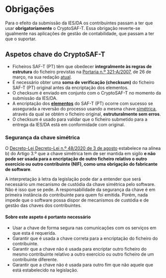 # Obrigações

Para o efeito da submissão da IES/DA os contribuintes passam a ter que usar **obrigatoriamente** o CryptoSAF-T. Essa obrigação reverte-se igualmente nas aplicações de gestão de contabilidade, que passam a ter que o suportar.

## Aspetos chave do CryptoSAF-T

* Ficheiros SAF-T \(PT\) têm que obedecer **integralmente às regras de estrutura** do ficheiro previstas na [Portaria n.º 321-A/2007](https://dre.pt/web/guest/pesquisa/-/search/664305/details/normal?l=1), de 26 de março, na sua redação [atual](https://info.portaldasfinancas.gov.pt/pt/apoio_contribuinte/SAFT_PT/Paginas/news-saf-t-pt.aspx).
* É necessário obter uma **soma de verificação \(checksum\)** do ficheiro SAF-T \(PT\) original antes da encriptação dos elementos.
* O checksum é enviado em conjunto com o CryptoSAF-T no momento da submissão da IES/DA.
* A encriptação dos [**elementos**](informacao-tecnica/cryptosaf-t/elementos.md) do SAF-T \(PT\) ocorre com sucesso se assegurada a reversão do processo usando a mesma chave [simétrica](conceito.md#o-que-vai-acontecer), através da qual se obtém o ficheiro original, **estruturalmente sem erros**.
* O checksum é usado para validar que o ficheiro submetido para a entrega da IES/DA está em conformidade com original.

### Segurança da chave simétrica

O [Decreto-Lei Decreto-Lei n.º 48/2020 de 3 de agosto](https://data.dre.pt/eli/dec-lei/48/2020/08/03/p/dre) estabelece na alínea b\) do Artigo 3.º que a chave simétrica tem de ser mantida em sigilo **e não pode ser usada para a encriptação de outro ficheiro relativo o outro exercício ou outro contribuinte \(NIF\), como uma obrigação do fabricante de software**.

A interpretação à letra da legislação pode dar a entender que será necessário um mecanismo de custódia da chave simétrica pelo software. Não é isso que se pede. A responsabilidade da segurança da chave é em primeira instância do contribuinte para quem foi emitida. Porém, nada impede que o software possa dispor de mecanismos de custódia e de gestão das chaves dos contribuintes.

#### Sobre este aspeto é portanto necessário

* Usar a chave de forma segura nas comunicações com os serviços em que esta é requerida.
* Garantir que é usada a chave correta para a encriptação do ficheiro do contribuinte.
* Garantir que a chave não é usada para encriptar outro ficheiro do mesmo contribuinte relativo a outro exercício ou outro ficheiro de um contribuinte diferente.
* Garantir que a chave não é usada para outro fim que não aquele que está estabelecido na legislação.

